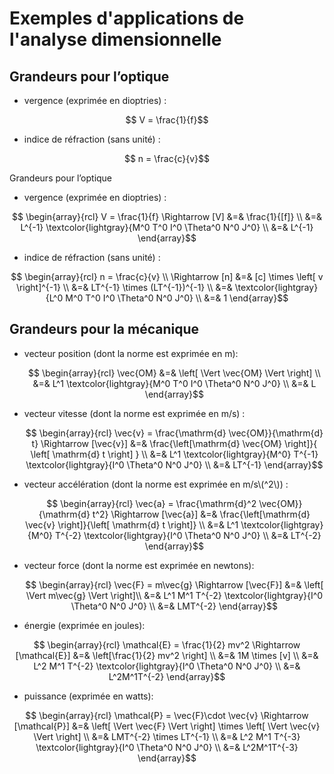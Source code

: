 # Exemples d'applications de l'analyse dimensionnelle

## Grandeurs pour l’optique

-   vergence (exprimée en dioptries) : 

$$  V = \frac{1}{f}$$  

-   indice de réfraction (sans unité) : 

$$  n = \frac{c}{v}$$  

Grandeurs pour l’optique

-   vergence (exprimée en dioptries) :

$$  \begin{array}{rcl}
    V = \frac{1}{f}
    \Rightarrow
    [V] &=& \frac{1}{[f]} \\
        &=& L^{-1} \textcolor{lightgray}{M^0 T^0 I^0 \Theta^0 N^0 J^0} \\
        &=& L^{-1}
    \end{array}$$  

-   indice de réfraction (sans unité) :

$$  \begin{array}{rcl}
    n = \frac{c}{v} \\
    \Rightarrow
    [n] &=& [c] \times \left[ v \right]^{-1} \\
        &=& LT^{-1} \times (LT^{-1})^{-1} \\
        &=& \textcolor{lightgray}{L^0 M^0 T^0 I^0 \Theta^0 N^0 J^0} \\
        &=& 1
    \end{array}$$  

## Grandeurs pour la mécanique

-   vecteur position (dont la norme est exprimée en m):

    $$  \begin{array}{rcl}
    \vec{OM} &=& \left[ \Vert \vec{OM} \Vert \right] \\
          &=& L^1 \textcolor{lightgray}{M^0 T^0 I^0 \Theta^0 N^0 J^0} \\
          &=& L 
    \end{array}$$  

-   vecteur vitesse (dont la norme est exprimée en m/s) :

    $$  \begin{array}{rcl}
    \vec{v} = \frac{\mathrm{d} \vec{OM}}{\mathrm{d} t}
    \Rightarrow
    [\vec{v}] &=& \frac{\left[\mathrm{d} \vec{OM} \right]}{ \left[ \mathrm{d} t \right] } \\
          &=& L^1 \textcolor{lightgray}{M^0} T^{-1} \textcolor{lightgray}{I^0 \Theta^0 N^0 J^0} \\
          &=& LT^{-1}
    \end{array}$$  

-   vecteur accélération (dont la norme est exprimée en m/s\\(^2\\)) :

    $$  \begin{array}{rcl}
    \vec{a} = \frac{\mathrm{d}^2 \vec{OM}}{\mathrm{d} t^2}
    \Rightarrow
    [\vec{a}] &=&  \frac{\left[\mathrm{d} \vec{v} \right]}{\left[ \mathrm{d} t \right]}  \\
              &=& L^1 \textcolor{lightgray}{M^0} T^{-2} \textcolor{lightgray}{I^0 \Theta^0 N^0 J^0} \\
              &=& LT^{-2}
    \end{array}$$  

-   vecteur force (dont la norme est exprimée en newtons):

    $$  \begin{array}{rcl}
    \vec{F} = m\vec{g}
    \Rightarrow
    [\vec{F}]   &=& \left[ \Vert m\vec{g} \Vert \right]\\
                &=& L^1 M^1 T^{-2} \textcolor{lightgray}{I^0 \Theta^0 N^0 J^0} \\
                &=& LMT^{-2}
    \end{array}$$  

-   énergie (exprimée en joules):

$$  \begin{array}{rcl}
    \mathcal{E} = \frac{1}{2} mv^2
    \Rightarrow
    [\mathcal{E}] &=& \left[\frac{1}{2} mv^2 \right] \\
                  &=& 1M \times [v] \\
                  &=& L^2 M^1 T^{-2} \textcolor{lightgray}{I^0 \Theta^0 N^0 J^0} \\
          &=& L^2M^1T^{-2}
    \end{array}$$  

<!-- -->

-   puissance (exprimée en watts):

$$  \begin{array}{rcl}
    \mathcal{P} = \vec{F}\cdot \vec{v} 
    \Rightarrow
    [\mathcal{P}]   &=& \left[ \Vert \vec{F} \Vert \right] \times \left[ \Vert \vec{v} \Vert \right] \\
                    &=& LMT^{-2} \times LT^{-1} \\
                    &=& L^2 M^1 T^{-3} \textcolor{lightgray}{I^0 \Theta^0 N^0 J^0} \\
                    &=& L^2M^1T^{-3}
    \end{array}$$  
